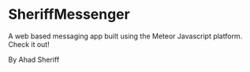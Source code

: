 # SheriffMessenger

A web based messaging app built using the Meteor Javascript platform. Check it out!

By Ahad Sheriff
